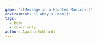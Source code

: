 ```yaml
---
game: "[[Message in a Haunted Mansion]]"
environment: "[[Abby's Room]]"
tags:
  - book
  - cover only
author: Agatha Eckhardt
---
```

